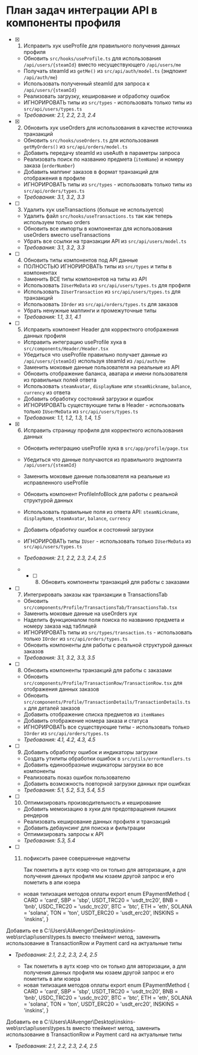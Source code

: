 # План задач интеграции API в компоненты профиля

- [x] 1. Исправить хук useProfile для правильного получения данных профиля

  - Обновить `src/hooks/useProfile.ts` для использования `/api/users/{steamId}` вместо несуществующего `/api/users/me`
  - Получать steamId из `getMe()` из `src/api/auth/model.ts` (эндпоинт `/api/auth/me`)
  - Использовать полученный steamId для запроса к `/api/users/{steamId}`
  - Реализовать загрузку, кеширование и обработку ошибок
  - ИГНОРИРОВАТЬ типы из `src/types` - использовать только типы из `src/api/users/types.ts`
  - _Требования: 2.1, 2.2, 2.3, 2.4_

- [x] 2. Обновить хук useOrders для использования в качестве источника транзакций

  - Обновить `src/hooks/useOrders.ts` для использования `getMyOrders()` из `src/api/orders/model.ts`
  - Добавить передачу steamId из useAuth в параметры запроса
  - Реализовать поиск по названию предмета (`itemName`) и номеру заказа (`orderNumber`)
  - Добавить маппинг заказов в формат транзакций для отображения в профиле
  - ИГНОРИРОВАТЬ типы из `src/types` - использовать только типы из `src/api/orders/types.ts`
  - _Требования: 3.1, 3.2, 3.3_

- [ ] 3. Удалить хук useTransactions (больше не используется)

  - Удалить файл `src/hooks/useTransactions.ts` так как теперь используем только orders
  - Обновить все импорты в компонентах для использования useOrders вместо useTransactions
  - Убрать все ссылки на транзакции API из `src/api/users/model.ts`
  - _Требования: 3.1, 3.2, 3.3_

- [ ] 4. Обновить типы компонентов под API данные

  - ПОЛНОСТЬЮ ИГНОРИРОВАТЬ типы из `src/types` и типы в компонентах
  - Заменить ВСЕ типы компонентов на типы из API
  - Использовать `IUserMeData` из `src/api/users/types.ts` для профиля
  - Использовать `IUserTransaction` из `src/api/users/types.ts` для транзакций
  - Использовать `IOrder` из `src/api/orders/types.ts` для заказов
  - Убрать ненужные маппинги и промежуточные типы
  - _Требования: 1.1, 3.1, 4.1_

- [ ] 5. Исправить компонент Header для корректного отображения данных профиля

  - Исправить интеграцию useProfile хука в `src/components/Header/Header.tsx`
  - Убедиться что useProfile правильно получает данные из `/api/users/{steamId}` используя steamId из `/api/auth/me`
  - Заменить моковые данные пользователя на реальные из API
  - Обновить отображение баланса, аватара и имени пользователя из правильных полей ответа
  - Использовать `steamAvatar`, `displayName` или `steamNickname`, `balance`, `currency` из ответа
  - Добавить обработку состояний загрузки и ошибок
  - ИГНОРИРОВАТЬ существующие типы в Header - использовать только `IUserMeData` из `src/api/users/types.ts`
  - _Требования: 1.1, 1.2, 1.3, 1.4, 1.5_

- [x] 6. Исправить страницу профиля для корректного использования данных

  - Обновить интеграцию useProfile хука в `src/app/profile/page.tsx`
  - Убедиться что данные получаются из правильного эндпоинта `/api/users/{steamId}`
  - Заменить моковые данные пользователя на реальные из исправленного useProfile
  - Обновить компонент ProfileInfoBlock для работы с реальной структурой данных
  - Использовать правильные поля из ответа API: `steamNickname`, `displayName`, `steamAvatar`, `balance`, `currency`
  - Добавить обработку ошибок и состояний загрузки
  - ИГНОРИРОВАТЬ типы `IUser` - использовать только `IUserMeData` из `src/api/users/types.ts`
  - _Требования: 2.1, 2.2, 2.3, 2.4, 2.5_

  - - [ ] 8. Обновить компоненты транзакций для работы с заказами

- [ ] 7. Интегрировать заказы как транзакции в TransactionsTab

  - Обновить `src/components/Profile/TransactionsTab/TransactionsTab.tsx`
  - Заменить моковые данные на useOrders хук
  - Наделить функционалом поля поиска по названию предмета и номеру заказа над таблицей
  - ИГНОРИРОВАТЬ типы из `src/types/transaction.ts` - использовать только `IOrder` из `src/api/orders/types.ts`
  - Обновить компоненты для работы с реальной структурой данных заказов
  - _Требования: 3.1, 3.2, 3.3, 3.5_

- [ ] 8. Обновить компоненты транзакций для работы с заказами

  - Обновить `src/components/Profile/TransactionRow/TransactionRow.tsx` для отображения данных заказов
  - Обновить `src/components/Profile/TransactionDetails/TransactionDetails.tsx` для деталей заказов
  - Добавить отображение списка предметов из `itemNames`
  - Добавить отображение номера заказа и статуса
  - ИГНОРИРОВАТЬ все существующие типы - использовать только `IOrder` из `src/api/orders/types.ts`
  - _Требования: 4.1, 4.2, 4.3, 4.5_

- [ ] 9. Добавить обработку ошибок и индикаторы загрузки

  - Создать утилиты обработки ошибок в `src/utils/errorHandlers.ts`
  - Добавить единообразные индикаторы загрузки во все компоненты
  - Реализовать показ ошибок пользователю
  - Добавить возможность повторной загрузки данных при ошибках
  - _Требования: 5.1, 5.2, 5.3, 5.4, 5.5_

- [ ] 10. Оптимизировать производительность и кеширование

  - Добавить мемоизацию в хуки для предотвращения лишних рендеров
  - Реализовать кеширование данных профиля и транзакций
  - Добавить дебаунсинг для поиска и фильтрации
  - Оптимизировать запросы к API
  - _Требования: 5.3, 5.4_

- [ ] 11. пофиксить ранее совершенные недочеты

      Так пометить в аутх юзер что он только для авторизации, а для получения данных профиля мы юзаем другой запрос и его пометить в апи юзера

  - новая типизация методов оплаты
    export enum EPaymentMethod {
    CARD = 'card',
    SBP = 'sbp',
    USDT_TRC20 = 'usdt_trc20',
    BNB = 'bnb',
    USDC_TRC20 = 'usdc_trc20',
    BTC = 'btc',
    ETH = 'eth',
    SOLANA = 'solana',
    TON = 'ton',
    USDT_ERC20 = 'usdt_erc20',
    INSKINS = 'inskins',
    }

Добавить ее в C:\Users\AIAvenger\Desktop\inskins-web\src\api\users\types.ts вместо тпеймент метод, заменить использование в TransactionRow и Payment card на актуальные типы

- _Требования: 2.1, 2.2, 2.3, 2.4, 2.5_

  - Так пометить в аутх юзер что он только для авторизации, а для получения данных профиля мы юзаем другой запрос и его пометить в апи юзера
  - новая типизация методов оплаты
    export enum EPaymentMethod {
    CARD = 'card',
    SBP = 'sbp',
    USDT_TRC20 = 'usdt_trc20',
    BNB = 'bnb',
    USDC_TRC20 = 'usdc_trc20',
    BTC = 'btc',
    ETH = 'eth',
    SOLANA = 'solana',
    TON = 'ton',
    USDT_ERC20 = 'usdt_erc20',
    INSKINS = 'inskins',
    }

Добавить ее в C:\Users\AIAvenger\Desktop\inskins-web\src\api\users\types.ts вместо тпеймент метод, заменить использование в TransactionRow и Payment card на актуальные типы

- _Требования: 2.1, 2.2, 2.3, 2.4, 2.5_
